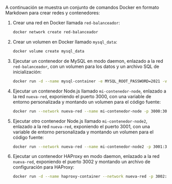 A continuación se muestra un conjunto de comandos Docker en formato Markdown para crear redes y contenedores:

1. Crear una red en Docker llamada `red-balanceador`:
    ```bash
    docker network create red-balanceador
    ```

2. Crear un volumen en Docker llamado `mysql_data`:
    ```bash
    docker volume create mysql_data
    ```

3. Ejecutar un contenedor de MySQL en modo daemon, enlazado a la red `red-balanceador`, con un volumen para los datos y un archivo SQL de inicialización:
    ```bash
    docker run -d --name mysql-container -e MYSQL_ROOT_PASSWORD=2021 -v mysql_data:/var/lib/mysql -v $(pwd)/datos.sql:/docker-entrypoint-initdb.d/datos.sql --network red-balanceador mysql:debian
    ```

4. Ejecutar un contenedor Node.js llamado `mi-contenedor-node`, enlazado a la red `nueva-red`, exponiendo el puerto 3000, con una variable de entorno personalizada y montando un volumen para el código fuente:
    ```bash
    docker run --network nueva-red --name mi-contenedor-node -p 3000:3000 -e CUSTOM_TEXT="Contenedor 1" -v ${PWD}:/usr/src/app -w /usr/src/app node:14 node index.js
    ```

5. Ejecutar otro contenedor Node.js llamado `mi-contenedor-node2`, enlazado a la red `nueva-red`, exponiendo el puerto 3001, con una variable de entorno personalizada y montando un volumen para el código fuente:
    ```bash
    docker run --network nueva-red --name mi-contenedor-node2 -p 3001:3000 -e CUSTOM_TEXT="Contenedor 2" -v ${PWD}:/usr/src/app -w /usr/src/app node:14 node index.js
    ```

6. Ejecutar un contenedor HAProxy en modo daemon, enlazado a la red `nueva-red`, exponiendo el puerto 3002 y montando un archivo de configuración para HAProxy:
    ```bash
    docker run -d --name haproxy-container --network nueva-red -p 3002:3000 -v ${PWD}/config/haproxy.cfg:/usr/local/etc/haproxy/haproxy.cfg haproxy:latest
    ```
